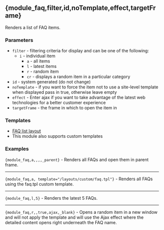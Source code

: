 ## {module_faq,filter,id,noTemplate,effect,targetFrame}

Renders a list of FAQ items.

### Parameters

* `filter` - filtering criteria for display and can be one of the following:
  * `i` - individual item
	* `a` - all items
	* `l` - latest items
	* `r` - random item
	* `cr` - displays a random item in a particular category
* `id` - system generated (do not change)
* `noTemplate` - if you want to force the item not to use a site-level template when displayed pass in true, otherwise leave empty
* `effect` - Enter ajax if you want to take advantage of the latest web technologies for a better customer experience
* `targetFrame` - the frame in which to open the item in

### Templates

* [FAQ list layout](/reference/tags/FAQs/FAQ-list-layout.html)
* This module also supports custom templates

### Examples

`{module_faq,a,,,,_parent}` - Renders all FAQs and open them in parent frame.

***

`{module_faq,a, template="/layouts/custom/faq.tpl"}` - Renders all FAQs using the faq.tpl custom template.

***

`{module_faq,l,5}` - Renders the latest 5 FAQs.

***

`{module_faq,r,,true,ajax,_blank}` - Opens a random item in a new window and will not apply the template and will use the Ajax effect where the detailed content opens right underneath the FAQ name.
